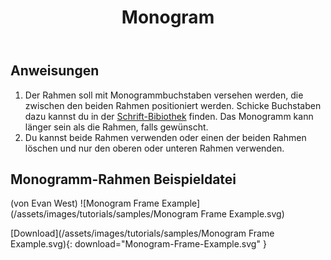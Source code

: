 ﻿---
title: Monogram
permalink: /de/tutorials/monogram/
last_modified_at: 2022-07-09
language: de
excerpt: "Monogram Rahmen Beispieldatei"
image: "/assets/images/tutorials/samples/Monogram Frame Example.svg"

tutorial-typ:
  - Beispieldatei
stichart: 
  - Geradstich
  - Satinstich
techniken:
schwierigkeitsgrad:
---
## Anweisungen

1.  Der Rahmen soll mit Monogrammbuchstaben versehen werden, die zwischen den beiden Rahmen positioniert werden. Schicke Buchstaben dazu kannst du in der [Schrift-Bibiothek](https://inkstitch.org/de/fonts/font-library/) finden. Das Monogramm kann länger sein als die Rahmen, falls gewünscht.
2.  Du kannst beide Rahmen verwenden oder einen der beiden Rahmen löschen und nur den oberen oder unteren Rahmen verwenden.

## Monogramm-Rahmen Beispieldatei 
(von Evan West)
![Monogram Frame Example](/assets/images/tutorials/samples/Monogram Frame Example.svg)

[Download](/assets/images/tutorials/samples/Monogram Frame Example.svg){: download="Monogram-Frame-Example.svg" }
